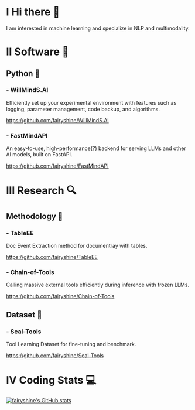 # I Hi there 👋

I am interested in machine learning and specialize in NLP and multimodality.

# II Software 🎯

## Python 🐍

### - WillMindS.AI
Efficiently set up your experimental environment with features such as logging, parameter management, code backup, and algorithms.

https://github.com/fairyshine/WillMindS.AI

### - FastMindAPI
An easy-to-use, high-performance(?) backend for serving LLMs and other AI models, built on FastAPI.

https://github.com/fairyshine/FastMindAPI

# III Research 🔍

## Methodology 🚀
### - TableEE 
Doc Event Extraction method for documentray with tables.

https://github.com/fairyshine/TableEE

### - Chain-of-Tools
Calling massive external tools efficiently during inference with frozen LLMs.

https://github.com/fairyshine/Chain-of-Tools

## Dataset 📄
### - Seal-Tools
Tool Learning Dataset for fine-tuning and benchmark.

https://github.com/fairyshine/Seal-Tools

# IV Coding Stats 💻

[![fairyshine's GitHub stats](https://github-readme-stats.vercel.app/api?username=fairyshine)](https://github.com/anuraghazra/github-readme-stats)


<!--
**fairyshine/fairyshine** is a ✨ _special_ ✨ repository because its `README.md` (this file) appears on your GitHub profile.

Here are some ideas to get you started:

- 🔭 I’m currently working on ...
- 🌱 I’m currently learning ...
- 👯 I’m looking to collaborate on ...
- 🤔 I’m looking for help with ...
- 💬 Ask me about ...
- 📫 How to reach me: ...
- 😄 Pronouns: ...
- ⚡ Fun fact: ...
-->
